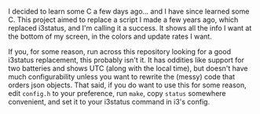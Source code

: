 I decided to learn some C a few days ago... and I have since learned some C.
This project aimed to replace a script I made a few years ago, which replaced i3status, and I'm calling it a success. It shows all the info I want at the bottom of my screen, in the colors and update rates I want.

If you, for some reason, run across this repository looking for a good i3status replacement, this probably isn't it. It has oddities like support for two batteries and shows UTC (along with the local time), but doesn't have much configurability unless you want to rewrite the (messy) code that orders json objects.
That said, if you do want to use this for some reason, edit `config.h` to your preference, run `make`, copy `status` somewhere convenient, and set it to your i3status command in i3's config.
